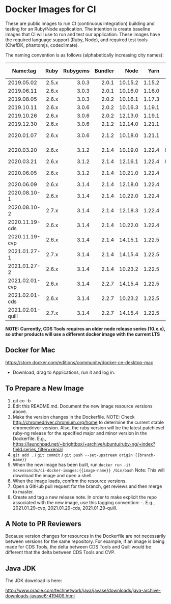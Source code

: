 Docker Images for CI
====================

These are public images to run CI (continuous integration) building and testing for an Ruby/Node application. The intention is create baseline images that CI will use to run and test our application. These images have the required language support (Ruby, Node), and required test tools (ChefDK, phantomjs, codeclimate).

The naming convention is as follows (alphabetically increasing city names):

| Name:tag         | Ruby  | Rubygems | Bundler |  Node   |  Yarn  | chromedriver  | Git Repos  |
|------------------|------:|---------:|--------:|--------:|-------:|--------------:|-----------:|
| 2019.05.02       | 2.5.x |  3.0.3   |  2.0.1  | 10.15.2 | 1.15.2 | 74.0.3729.6   |            |
| 2019.06.11       | 2.6.x |  3.0.3   |  2.0.1  | 10.16.0 | 1.16.0 | 75.0.3770.8   |            |
| 2019.08.05       | 2.6.x |  3.0.3   |  2.0.2  | 10.16.1 | 1.17.3 | 76.0.3809.68  |            |
| 2019.10.11       | 2.6.x |  3.0.6   |  2.0.2  | 10.16.3 | 1.19.1 | 77.0.3865.40  |            |
| 2019.10.26       | 2.6.x |  3.0.6   |  2.0.2  | 12.13.0 | 1.19.1 | 78.0.3904.70  | cvp/quill  |
| 2019.12.30       | 2.6.x |  3.0.6   |  2.1.2  | 12.14.0 | 1.21.1 | 79.0.3945.36  | cvp/quill  |
| 2020.01.07       | 2.6.x |  3.0.6   |  2.1.2  | 10.18.0 | 1.21.1 | 79.0.3945.36  | cds-tools  |
| 2020.03.20       | 2.6.x |  3.1.2   |  2.1.4  | 10.19.0 | 1.22.4 | 80.0.3987.106 | cds-tools  |
| 2020.03.21       | 2.6.x |  3.1.2   |  2.1.4  | 12.16.1 | 1.22.4 | 80.0.3987.106 | cvp/quill  |
| 2020.06.05       | 2.6.x |  3.1.2   |  2.1.4  | 10.21.0 | 1.22.4 | 83.0.4103.39  | cds-tools  |
| 2020.06.09       | 2.6.x |  3.1.4   |  2.1.4  | 12.18.0 | 1.22.4 | 83.0.4103.39  | cvp/quill  |
| 2020.08.10-1     | 2.6.x |  3.1.4   |  2.1.4  | 10.22.0 | 1.22.4 | 84.0.4147.30  | cds-tools  |
| 2020.08.10-2     | 2.7.x |  3.1.4   |  2.1.4  | 12.18.3 | 1.22.4 | 84.0.4147.30  | quill      |
| 2020.11.19-cds   | 2.6.x |  3.1.4   |  2.1.4  | 10.22.0 | 1.22.4 | 87.0.4280.20  | cds-tools  |
| 2020.11.19-cvp   | 2.6.x |  3.1.4   |  2.1.4  | 14.15.1 | 1.22.5 | 87.0.4280.20  | cvp        |
| 2021.01.27-1     | 2.7.x |  3.1.4   |  2.1.4  | 14.15.4 | 1.22.5 | 88.0.4324.96  | quill      |
| 2021.01.27-2     | 2.6.x |  3.1.4   |  2.1.4  | 10.23.2 | 1.22.5 | 88.0.4324.96  | cds-tools  |
| 2021.02.01-cvp   | 2.6.x |  3.1.4   |  2.2.7  | 14.15.4 | 1.22.5 | 88.0.4324.96  |
| 2021.02.01-cds   | 2.6.x |  3.1.4   |  2.2.7  | 10.23.2 | 1.22.5 | 88.0.4324.96  |
| 2021.02.01-quill | 2.7.x |  3.1.4   |  2.2.7  | 14.15.4 | 1.22.5 | 88.0.4324.96  |


**NOTE:  Currently, CDS Tools requires an older node release series (10.x.x), so other products will use a different docker image with the current LTS**


Docker for Mac
--------------

https://store.docker.com/editions/community/docker-ce-desktop-mac

- Download, drag to Applications, run it and log in.


To Prepare a New Image
----------------------

1. git co -b <current date>
2. Edit this README.md. Document the new image resource versions above.
3. Make the version changes in the Dockerfile.  NOTE: Check http://chromedriver.chromium.org/home to determine the current stable chromedriver version.  Also, the ruby version will be the latest patchlevel ruby-ng release for the specified major and minor version in the Dockerfile. E.g., https://launchpad.net/~brightbox/+archive/ubuntu/ruby-ng/+index?field.series_filter=xenial
4. `git add .` / `git commit` / `git push --set-upstream origin {{branch-name}}`
5. When the new image has been built, run `docker run -it mckessoncds/ci-docker-images:{{image-name}} /bin/bash`
  Note: This will download the image and open a shell.
6. When the image loads, confirm the resource versions.
7. Open a GitHub pull request for the branch, get reviews and then merge to master.
8. Create and tag a new release note. In order to make explicit the repo associated with the new image, use this tagging convention:  <date>-<repo abbreviation>. E.g., 2021.01.29-cvp, 2021.01.29-cds, 2021.01.29-quill.
  

A Note to PR Reviewers
----------------------

Because version changes for resources in the Dockerfile are not necessarily between versions for the same repository.  For example, if an image is being made for CDS Tools, the delta between CDS Tools and Quill would be different that the delta between CDS Tools and CVP. 


Java JDK
--------

The JDK download is here:

http://www.oracle.com/technetwork/java/javase/downloads/java-archive-downloads-javase6-419409.html
